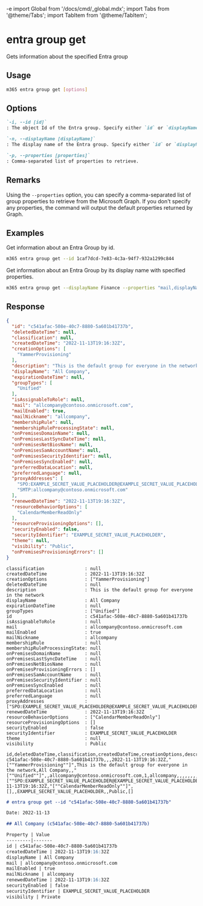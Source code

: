 -e <!-- DISCLAIMER: All secrets, passwords, and sensitive values in this document are examples only and not real credentials. -->
import Global from '/docs/cmd/_global.mdx';
import Tabs from '@theme/Tabs';
import TabItem from '@theme/TabItem';

# entra group get

Gets information about the specified Entra group

## Usage

```sh
m365 entra group get [options]
```

## Options

```md definition-list
`-i, --id [id]`
: The object Id of the Entra group. Specify either `id` or `displayName` but not both.

`-n, --displayName [displayName]`
: The display name of the Entra group. Specify either `id` or `displayName` but not both.

`-p, --properties [properties]`
: Comma-separated list of properties to retrieve.
```

<Global />

## Remarks

Using the `--properties` option, you can specify a comma-separated list of group properties to retrieve from the Microsoft Graph. If you don't specify any properties, the command will output the default properties returned by Graph.

## Examples

Get information about an Entra Group by id.

```sh
m365 entra group get --id 1caf7dcd-7e83-4c3a-94f7-932a1299c844
```

Get information about an Entra Group by its display name with specified properties.

```sh
m365 entra group get --displayName Finance --properties "mail,displayName"
```

## Response

<Tabs>
  <TabItem value="JSON">

  ```json
  {
    "id": "c541afac-508e-40c7-8880-5a601b41737b",
    "deletedDateTime": null,
    "classification": null,
    "createdDateTime": "2022-11-13T19:16:32Z",
    "creationOptions": [
      "YammerProvisioning"
    ],
    "description": "This is the default group for everyone in the network",
    "displayName": "All Company",
    "expirationDateTime": null,
    "groupTypes": [
      "Unified"
    ],
    "isAssignableToRole": null,
    "mail": "allcompany@contoso.onmicrosoft.com",
    "mailEnabled": true,
    "mailNickname": "allcompany",
    "membershipRule": null,
    "membershipRuleProcessingState": null,
    "onPremisesDomainName": null,
    "onPremisesLastSyncDateTime": null,
    "onPremisesNetBiosName": null,
    "onPremisesSamAccountName": null,
    "onPremisesSecurityIdentifier": null,
    "onPremisesSyncEnabled": null,
    "preferredDataLocation": null,
    "preferredLanguage": null,
    "proxyAddresses": [
      "SPO:EXAMPLE_SECRET_VALUE_PLACEHOLDER@EXAMPLE_SECRET_VALUE_PLACEHOLDER",
      "SMTP:allcompany@contoso.onmicrosoft.com"
    ],
    "renewedDateTime": "2022-11-13T19:16:32Z",
    "resourceBehaviorOptions": [
      "CalendarMemberReadOnly"
    ],
    "resourceProvisioningOptions": [],
    "securityEnabled": false,
    "securityIdentifier": "EXAMPLE_SECRET_VALUE_PLACEHOLDER",
    "theme": null,
    "visibility": "Public",
    "onPremisesProvisioningErrors": []
  }
  ```

  </TabItem>
  <TabItem value="Text">

  ```text
  classification               : null
  createdDateTime              : 2022-11-13T19:16:32Z
  creationOptions              : ["YammerProvisioning"]
  deletedDateTime              : null
  description                  : This is the default group for everyone in the network
  displayName                  : All Company
  expirationDateTime           : null
  groupTypes                   : ["Unified"]
  id                           : c541afac-508e-40c7-8880-5a601b41737b
  isAssignableToRole           : null
  mail                         : allcompany@contoso.onmicrosoft.com
  mailEnabled                  : true
  mailNickname                 : allcompany
  membershipRule               : null
  membershipRuleProcessingState: null
  onPremisesDomainName         : null
  onPremisesLastSyncDateTime   : null
  onPremisesNetBiosName        : null
  onPremisesProvisioningErrors : []
  onPremisesSamAccountName     : null
  onPremisesSecurityIdentifier : null
  onPremisesSyncEnabled        : null
  preferredDataLocation        : null
  preferredLanguage            : null
  proxyAddresses               : ["SPO:EXAMPLE_SECRET_VALUE_PLACEHOLDER@EXAMPLE_SECRET_VALUE_PLACEHOLDER","SMTP:allcompany@contoso.onmicrosoft.com"]
  renewedDateTime              : 2022-11-13T19:16:32Z
  resourceBehaviorOptions      : ["CalendarMemberReadOnly"]
  resourceProvisioningOptions  : []
  securityEnabled              : false
  securityIdentifier           : EXAMPLE_SECRET_VALUE_PLACEHOLDER
  theme                        : null
  visibility                   : Public
  ```

  </TabItem>
  <TabItem value="CSV">

  ```csv
  id,deletedDateTime,classification,createdDateTime,creationOptions,description,displayName,expirationDateTime,groupTypes,isAssignableToRole,mail,mailEnabled,mailNickname,membershipRule,membershipRuleProcessingState,onPremisesDomainName,onPremisesLastSyncDateTime,onPremisesNetBiosName,onPremisesSamAccountName,onPremisesSecurityIdentifier,onPremisesSyncEnabled,preferredDataLocation,preferredLanguage,proxyAddresses,renewedDateTime,resourceBehaviorOptions,resourceProvisioningOptions,securityEnabled,securityIdentifier,theme,visibility,onPremisesProvisioningErrors
  c541afac-508e-40c7-8880-5a601b41737b,,,2022-11-13T19:16:32Z,"[""YammerProvisioning""]",This is the default group for everyone in the network,All Company,,"[""Unified""]",,allcompany@contoso.onmicrosoft.com,1,allcompany,,,,,,,,,,,"[""SPO:EXAMPLE_SECRET_VALUE_PLACEHOLDER@EXAMPLE_SECRET_VALUE_PLACEHOLDER"",""SMTP:allcompany@contoso.onmicrosoft.com""]",2022-11-13T19:16:32Z,"[""CalendarMemberReadOnly""]",[],,EXAMPLE_SECRET_VALUE_PLACEHOLDER,,Public,[]
  ```

  </TabItem>
  <TabItem value="Markdown">

  ```md
  # entra group get --id "c541afac-508e-40c7-8880-5a601b41737b"

  Date: 2022-11-13

  ## All Company (c541afac-508e-40c7-8880-5a601b41737b)

  Property | Value
  ---------|-------
  id | c541afac-508e-40c7-8880-5a601b41737b
  createdDateTime | 2022-11-13T19:16:32Z
  displayName | All Company
  mail | allcompany@contoso.onmicrosoft.com
  mailEnabled | true
  mailNickname | allcompany
  renewedDateTime | 2022-11-13T19:16:32Z
  securityEnabled | false
  securityIdentifier | EXAMPLE_SECRET_VALUE_PLACEHOLDER
  visibility | Private
  ```

  </TabItem>
</Tabs>
